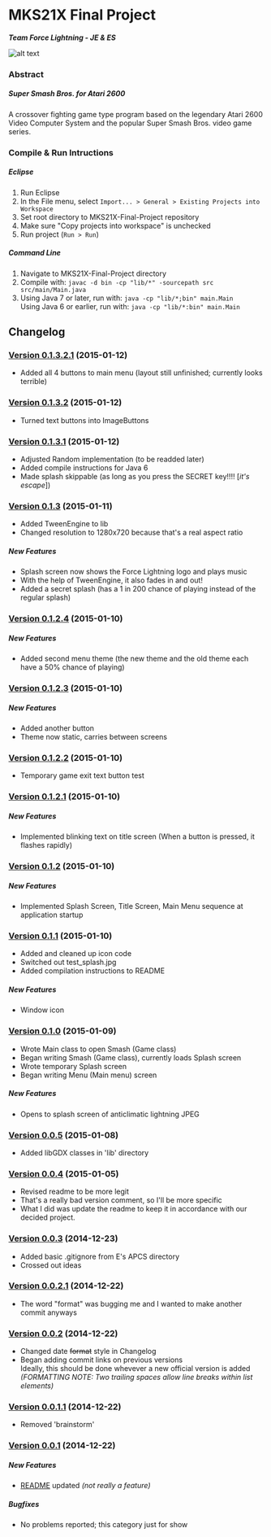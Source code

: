 # MKS21X Final Project
**_Team Force Lightning - JE & ES_**

![alt text](http://i756.photobucket.com/albums/xx204/tsuzuki31/lightning01.gif)


### Abstract
##### Super Smash Bros. for Atari 2600
A crossover fighting game type program based on the legendary Atari 2600 Video Computer System and the popular Super Smash Bros. video game series.

### Compile & Run Intructions
##### Eclipse
  1. Run Eclipse
  2. In the File menu, select `Import... > General > Existing Projects into Workspace`
  3. Set root directory to MKS21X-Final-Project repository
  4. Make sure "Copy projects into workspace" is unchecked
  5. Run project (`Run > Run`)

##### Command Line
  1. Navigate to MKS21X-Final-Project directory
  2. Compile with: `javac -d bin -cp "lib/*" -sourcepath src src/main/Main.java`
  3. Using Java 7 or later, run with: `java -cp "lib/*;bin" main.Main`  
  Using Java 6 or earlier, run with: `java -cp "lib/*:bin" main.Main`

## Changelog

### [Version 0.1.3.2.1](https://github.com/backfrip/MKS21X-Final-Project/commit/cb68b2582b1249c88045973ad7d267761b0dad6b) (2015-01-12)
  - Added all 4 buttons to main menu (layout still unfinished; currently looks terrible)

### [Version 0.1.3.2](https://github.com/backfrip/MKS21X-Final-Project/commit/7bd1901670f3f7925ee84adb807245380e21f75a) (2015-01-12)
  - Turned text buttons into ImageButtons

### [Version 0.1.3.1](https://github.com/backfrip/MKS21X-Final-Project/commit/dee9063deeb3b3a5f87b99e1337fa9843809ca60) (2015-01-12)
  - Adjusted Random implementation (to be readded later)
  - Added compile instructions for Java 6
  - Made splash skippable (as long as you press the SECRET key!!!! [*it's escape*])

### [Version 0.1.3](https://github.com/backfrip/MKS21X-Final-Project/commit/02f8df22b6b9563775528f14b8e7cf44a858384a) (2015-01-11)
  - Added TweenEngine to lib
  - Changed resolution to 1280x720 because that's a real aspect ratio

##### New Features
  - Splash screen now shows the Force Lightning logo and plays music
  - With the help of TweenEngine, it also fades in and out!
  - Added a secret splash (has a 1 in 200 chance of playing instead of the regular splash)

### [Version 0.1.2.4](https://github.com/backfrip/MKS21X-Final-Project/commit/b342dbae20d4e3d3c4e7ff590aba1fc631b706a6) (2015-01-10)

##### New Features
  - Added second menu theme (the new theme and the old theme each have a 50% chance of playing)

### [Version 0.1.2.3](https://github.com/backfrip/MKS21X-Final-Project/commit/824ef43d18ffd285f5f5e420447ee43fbb27fe15) (2015-01-10)

##### New Features
  - Added another button
  - Theme now static, carries between screens

### [Version 0.1.2.2](https://github.com/backfrip/MKS21X-Final-Project/commit/191670ba7a643c5a4e2c071fed24c4abee2a6d66) (2015-01-10)
  - Temporary game exit text button test 

### [Version 0.1.2.1](https://github.com/backfrip/MKS21X-Final-Project/commit/196561b86721f34f38bcc434bd2becf5fd78c69c) (2015-01-10)

##### New Features
  - Implemented blinking text on title screen (When a button is pressed, it flashes rapidly)

### [Version 0.1.2](https://github.com/backfrip/MKS21X-Final-Project/commit/d378261cf6fc71dba763e795e78cf2fd3753f043) (2015-01-10)

##### New Features
  - Implemented Splash Screen, Title Screen, Main Menu sequence at application startup

### [Version 0.1.1](https://github.com/backfrip/MKS21X-Final-Project/commit/dd943d68f564bad83cc5ebe4f8ae6b3065678292) (2015-01-10)
  - Added and cleaned up icon code
  - Switched out test_splash.jpg
  - Added compilation instructions to README

##### New Features
  - Window icon

### [Version 0.1.0](https://github.com/backfrip/MKS21X-Final-Project/commit/9135c2b299fd3b94ebcdbacf50b90805b78bc37c) (2015-01-09)
  - Wrote Main class to open Smash (Game class)
  - Began writing Smash (Game class), currently loads Splash screen
  - Wrote temporary Splash screen
  - Began writing Menu (Main menu) screen

##### New Features
  - Opens to splash screen of anticlimatic lightning JPEG

### [Version 0.0.5](https://github.com/backfrip/MKS21X-Final-Project/commit/8d0ef165126a7f37c35f1a590da2deb4f1826309) (2015-01-08)
  - Added libGDX classes in 'lib' directory

### [Version 0.0.4](https://github.com/backfrip/MKS21X-Final-Project/commit/195a567ed93dc07dfc37ddac274189eb693c5c04) (2015-01-05)
  - Revised readme to be more legit
  - That's a really bad version comment, so I'll be more specific
  - What I did was update the readme to keep it in accordance with our decided project. 

### [Version 0.0.3](https://github.com/backfrip/MKS21X-Final-Project/commit/38d7fbbf9e4014e987aaaed95ad5cd885b255948) (2014-12-23)
  - Added basic .gitignore from E's APCS directory
  - Crossed out ideas

### [Version 0.0.2.1](https://github.com/backfrip/MKS21X-Final-Project/commit/15df200cd690d200ae1cc20fe3cd80e8bdadc5b6) (2014-12-22)
  - The word "format" was bugging me and I wanted to make another commit anyways

### [Version 0.0.2](https://github.com/backfrip/MKS21X-Final-Project/commit/7b5023ac461ca9d7c9e6357520921f2d0307a9d5) (2014-12-22)
  - Changed date ~~format~~ style in Changelog
  - Began adding commit links on previous versions  
    Ideally, this should be done whevever a new official version is added  
    _(FORMATTING NOTE: Two trailing spaces allow line breaks within list elements)_

### [Version 0.0.1.1](https://github.com/backfrip/MKS21X-Final-Project/commit/50b2475dd54e154fd75b9c9cf949b935a2546642) (2014-12-22)
  - Removed 'brainstorm'

### [Version 0.0.1](https://github.com/backfrip/MKS21X-Final-Project/commit/bb974cf5a54ec30eb16460d5ee0751c9a0eb74c3) (2014-12-22)

##### New Features
  - [README](README.md) updated *(not really a feature)*

##### Bugfixes
  - No problems reported; this category just for show
